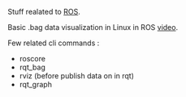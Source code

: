 Stuff realated to [ROS](wiki.ros.org).

Basic .bag data visualization in Linux in ROS [video](https://www.youtube.com/watch?v=RVFpwMAeBOA).

Few related cli commands :
* roscore
* rqt_bag
* rviz (before publish data on in rqt)
* rqt_graph
